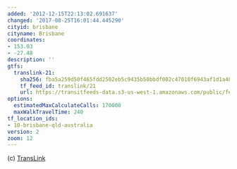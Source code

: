 ```yaml
---
added: '2012-12-15T22:13:02.691637'
changed: '2017-08-25T16:01:44.445290'
cityid: brisbane
cityname: Brisbane
coordinates:
- 153.03
- -27.48
description: ''
gtfs:
  translink-21:
    sha256: fba5a259d50f465fdd2502eb5c9435b50bbdf002c47010f6943af1d1a484ecc5
    tf_feed_id: translink/21
    url: https://transitfeeds-data.s3-us-west-1.amazonaws.com/public/feeds/translink/21/20170818/gtfs.zip
options:
  estimatedMaxCalculateCalls: 170000
  maxWalkTravelTime: 240
tf_location_ids:
- 10-brisbane-qld-australia
version: 2
zoom: 12
---
```


(c) [TransLink](http://translink.com.au)
